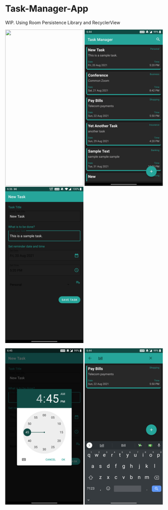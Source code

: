 # Task-Manager-App
WIP. Using Room Persistence Library and RecyclerView

<img src="readme/21-08-20-18-48-27.gif" height=500px width=250px>   <img src="readme/Screenshot_20210820-184418.jpg" height=500px width=250px>    <img src="readme/Screenshot_20210820-183619.jpg" height=500px width=250px> 

<img src="readme/Screenshot_20210820-184510.jpg" height=500px width=250px>    <img src="readme/Screenshot_20210820-184434.jpg" height=500px width=250px>



